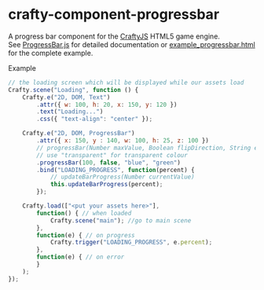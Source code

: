 crafty-component-progressbar
============================

A progress bar component for the [CraftyJS](http://craftyjs.com/) HTML5 game engine.  
See [ProgressBar.js](ProgressBar.js) for detailed documentation or [example_progressbar.html](example_progressbar.html) for the complete example.

Example
```javascript
// the loading screen which will be displayed while our assets load
Crafty.scene("Loading", function () {
    Crafty.e("2D, DOM, Text")
        .attr({ w: 100, h: 20, x: 150, y: 120 })
        .text("Loading...")
        .css({ "text-align": "center" });

    Crafty.e("2D, DOM, ProgressBar")
        .attr({ x: 150, y : 140, w: 100, h: 25, z: 100 })
        // progressBar(Number maxValue, Boolean flipDirection, String emptyColor, String filledColor)
        // use "transparent" for transparent colour
        .progressBar(100, false, "blue", "green")
        .bind("LOADING_PROGRESS", function(percent) {
            // updateBarProgress(Number currentValue)
            this.updateBarProgress(percent);
        });

    Crafty.load(["<put your assets here>"],
        function() { // when loaded
            Crafty.scene("main"); //go to main scene
        },
        function(e) { // on progress
            Crafty.trigger("LOADING_PROGRESS", e.percent);
        },
        function(e) { // on error
        }
    );
});
```
